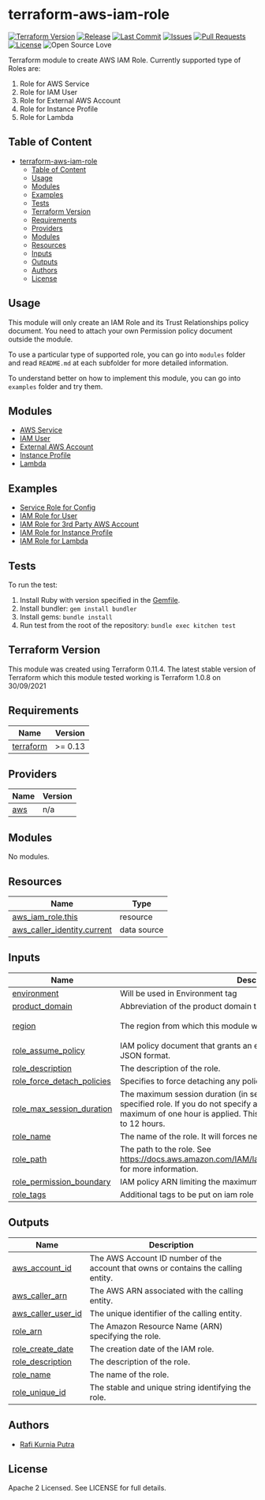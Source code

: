 # terraform-aws-iam-role

[![Terraform Version](https://img.shields.io/badge/Terraform%20Version->=0.13.0,<=1.0.8-blue.svg)](https://releases.hashicorp.com/terraform/)
[![Release](https://img.shields.io/github/release/traveloka/terraform-aws-iam-role.svg)](https://github.com/traveloka/terraform-aws-iam-role/releases)
[![Last Commit](https://img.shields.io/github/last-commit/traveloka/terraform-aws-iam-role.svg)](https://github.com/traveloka/terraform-aws-iam-role/commits/master)
[![Issues](https://img.shields.io/github/issues/traveloka/terraform-aws-iam-role.svg)](https://github.com/traveloka/terraform-aws-iam-role/issues)
[![Pull Requests](https://img.shields.io/github/issues-pr/traveloka/terraform-aws-iam-role.svg)](https://github.com/traveloka/terraform-aws-iam-role/pulls)
[![License](https://img.shields.io/github/license/traveloka/terraform-aws-iam-role.svg)](https://github.com/traveloka/terraform-aws-iam-role/blob/master/LICENSE)
![Open Source Love](https://badges.frapsoft.com/os/v1/open-source.png?v=103)

Terraform module to create AWS IAM Role. 
Currently supported type of Roles are:
1. Role for AWS Service
2. Role for IAM User
3. Role for External AWS Account
4. Role for Instance Profile
5. Role for Lambda

## Table of Content

* [terraform-aws-iam-role](#terraform-aws-iam-role)
   * [Table of Content](#table-of-content)
   * [Usage](#usage)
   * [Modules](#modules)
   * [Examples](#examples)
   * [Tests](#tests)
   * [Terraform Version](#terraform-version)
   * [Requirements](#requirements)
   * [Providers](#providers)
   * [Modules](#modules-1)
   * [Resources](#resources)
   * [Inputs](#inputs)
   * [Outputs](#outputs)
   * [Authors](#authors)
   * [License](#license)


## Usage
This module will only create an IAM Role and its Trust Relationships policy document. You need to attach your own Permission policy document outside the module.

To use a particular type of supported role, you can go into `modules` folder and read `README.md` at each subfolder for more detailed information.

To understand better on how to implement this module, you can go into `examples` folder and try them.


## Modules
* [AWS Service](https://github.com/traveloka/terraform-aws-iam-role/tree/master/modules/service)
* [IAM User](https://github.com/traveloka/terraform-aws-iam-role/tree/master/modules/user)
* [External AWS Account](https://github.com/traveloka/terraform-aws-iam-role/tree/master/modules/external)
* [Instance Profile](https://github.com/traveloka/terraform-aws-iam-role/tree/master/modules/instance)
* [Lambda](https://github.com/traveloka/terraform-aws-iam-role/tree/master/modules/lambda)


## Examples
* [Service Role for Config](https://github.com/traveloka/terraform-aws-iam-role/tree/master/examples/aws-service-config)
* [IAM Role for User](https://github.com/traveloka/terraform-aws-iam-role/tree/master/examples/user-iam)
* [IAM Role for 3rd Party AWS Account](https://github.com/traveloka/terraform-aws-iam-role/tree/master/examples/external-account)
* [IAM Role for Instance Profile](https://github.com/traveloka/terraform-aws-iam-role/tree/master/examples/instance-profile)
* [IAM Role for Lambda](https://github.com/traveloka/terraform-aws-iam-role/tree/master/examples/lambda-role)


## Tests
To run the test:
1. Install Ruby with version specified in the [Gemfile](https://github.com/traveloka/terraform-aws-iam-role/tree/master/Gemfile).
2. Install bundler: `gem install bundler`
3. Install gems: `bundle install`
4. Run test from the root of the repository: `bundle exec kitchen test`


## Terraform Version
This module was created using Terraform 0.11.4. 
The latest stable version of Terraform which this module tested working is Terraform 1.0.8 on 30/09/2021


<!-- BEGINNING OF PRE-COMMIT-TERRAFORM DOCS HOOK -->
## Requirements

| Name | Version |
|------|---------|
| <a name="requirement_terraform"></a> [terraform](#requirement\_terraform) | >= 0.13 |

## Providers

| Name | Version |
|------|---------|
| <a name="provider_aws"></a> [aws](#provider\_aws) | n/a |

## Modules

No modules.

## Resources

| Name | Type |
|------|------|
| [aws_iam_role.this](https://registry.terraform.io/providers/hashicorp/aws/latest/docs/resources/iam_role) | resource |
| [aws_caller_identity.current](https://registry.terraform.io/providers/hashicorp/aws/latest/docs/data-sources/caller_identity) | data source |

## Inputs

| Name | Description | Type | Default | Required |
|------|-------------|------|---------|:--------:|
| <a name="input_environment"></a> [environment](#input\_environment) | Will be used in Environment tag | `string` | n/a | yes |
| <a name="input_product_domain"></a> [product\_domain](#input\_product\_domain) | Abbreviation of the product domain the created resources belong to | `string` | n/a | yes |
| <a name="input_region"></a> [region](#input\_region) | The region from which this module will be executed | `string` | `"ap-southeast-1"` | no |
| <a name="input_role_assume_policy"></a> [role\_assume\_policy](#input\_role\_assume\_policy) | IAM policy document that grants an entity permission to assume the role in JSON format. | `string` | n/a | yes |
| <a name="input_role_description"></a> [role\_description](#input\_role\_description) | The description of the role. | `string` | n/a | yes |
| <a name="input_role_force_detach_policies"></a> [role\_force\_detach\_policies](#input\_role\_force\_detach\_policies) | Specifies to force detaching any policies the role has before destroying it. | `bool` | `false` | no |
| <a name="input_role_max_session_duration"></a> [role\_max\_session\_duration](#input\_role\_max\_session\_duration) | The maximum session duration (in seconds) that you want to set for the specified role. If you do not specify a value for this setting, the default maximum of one hour is applied. This setting can have a value from 1 hour to 12 hours. | `number` | `3600` | no |
| <a name="input_role_name"></a> [role\_name](#input\_role\_name) | The name of the role. It will forces new resource on change. | `string` | n/a | yes |
| <a name="input_role_path"></a> [role\_path](#input\_role\_path) | The path to the role. See https://docs.aws.amazon.com/IAM/latest/UserGuide/Using_Identifiers.html for more information. | `string` | `"/"` | no |
| <a name="input_role_permission_boundary"></a> [role\_permission\_boundary](#input\_role\_permission\_boundary) | IAM policy ARN limiting the maximum access this role can have | `string` | `""` | no |
| <a name="input_role_tags"></a> [role\_tags](#input\_role\_tags) | Additional tags to be put on iam role | `map(string)` | `{}` | no |

## Outputs

| Name | Description |
|------|-------------|
| <a name="output_aws_account_id"></a> [aws\_account\_id](#output\_aws\_account\_id) | The AWS Account ID number of the account that owns or contains the calling entity. |
| <a name="output_aws_caller_arn"></a> [aws\_caller\_arn](#output\_aws\_caller\_arn) | The AWS ARN associated with the calling entity. |
| <a name="output_aws_caller_user_id"></a> [aws\_caller\_user\_id](#output\_aws\_caller\_user\_id) | The unique identifier of the calling entity. |
| <a name="output_role_arn"></a> [role\_arn](#output\_role\_arn) | The Amazon Resource Name (ARN) specifying the role. |
| <a name="output_role_create_date"></a> [role\_create\_date](#output\_role\_create\_date) | The creation date of the IAM role. |
| <a name="output_role_description"></a> [role\_description](#output\_role\_description) | The description of the role. |
| <a name="output_role_name"></a> [role\_name](#output\_role\_name) | The name of the role. |
| <a name="output_role_unique_id"></a> [role\_unique\_id](#output\_role\_unique\_id) | The stable and unique string identifying the role. |
<!-- END OF PRE-COMMIT-TERRAFORM DOCS HOOK -->

## Authors
* [Rafi Kurnia Putra](https://github.com/rafikurnia)


## License
Apache 2 Licensed. See LICENSE for full details.
